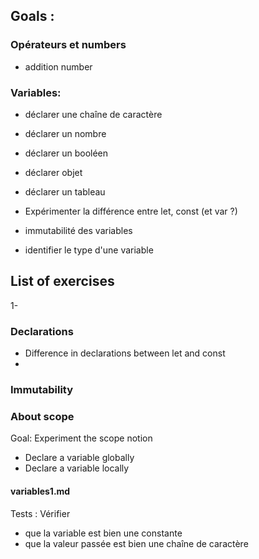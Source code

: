 ## Goals :
 

### Opérateurs et numbers
 - addition number
### Variables:

 - déclarer une chaîne de caractère
 - déclarer un nombre
 - déclarer un booléen
 - déclarer objet
 - déclarer un tableau

 - Expérimenter la différence entre let, const (et var ?)
 - immutabilité des variables

 - identifier le type d'une variable

## List of exercises

1- 

### Declarations

- Difference in declarations between let and const
- 

### Immutability

### About scope

Goal: Experiment the scope notion

- Declare a variable globally
- Declare a variable locally

#### variables1.md

Tests :
Vérifier 
- que la variable est bien une constante
- que la valeur passée est bien une chaîne de caractère
